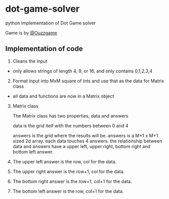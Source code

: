 # dot-game-solver
python implementation of Dot Game solver

Game is by [@Ouzzgame](https://twitter.com/OuzzGame)


## Implementation of code
1. Cleans the input
* only allows strings of length 4, 9, or 16, and only contains 0,1,2,3,4
2. Format input into MxM square of ints and use that as the data for Matrix class
* all data and functions are now in a Matrix object
3. Matrix class
   
   The Matrix class has two properties, data and answers
   
   data is the grid itelf with the numbers between 0 and 4
   
   answers is the grid where the results will be. answers is a M+1 x M+1 sized 2d array. each data touches 4 answers. the relationship between data and answers have a upper left, upper right, bottom right and bottom left answer. 

1. The upper left answer is the row, col for the data. 
2. The upper right answer is the row+1, col for the data.
3. The bottom right answer is the row+1, col+1 for the data. 
4. The bottom left answer is the row, col+1 for the data.
